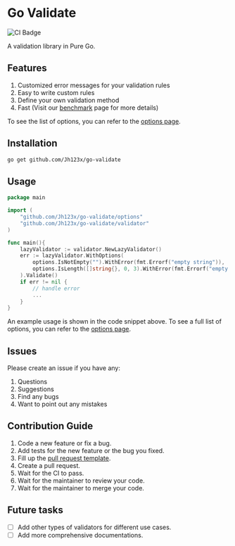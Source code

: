 # Go Validate

![CI Badge](https://github.com/Jh123x/go-validate/actions/workflows/go.yml/badge.svg "CI Badge")

A validation library in Pure Go.

## Features

1. Customized error messages for your validation rules
2. Easy to write custom rules
3. Define your own validation method
4. Fast (Visit our [benchmark](docs/benchmark.md) page for more details)

To see the list of options, you can refer to the [options page](docs/options.md).

## Installation

```sh
go get github.com/Jh123x/go-validate
```

## Usage

```go
package main

import (
    "github.com/Jh123x/go-validate/options"
    "github.com/Jh123x/go-validate/validator"
)

func main(){
    lazyValidator := validator.NewLazyValidator()
	err := lazyValidator.WithOptions(
		options.IsNotEmpty("").WithError(fmt.Errorf("empty string")),             // Fails and returns error.
		options.IsLength([]string{}, 0, 3).WithError(fmt.Errorf("empty string")), // Will not be evaluated.
	).Validate()
    if err != nil {
        // handle error
        ...
    }
}
```

An example usage is shown in the code snippet above. To see a full list of options, you can refer to the [options page](docs/options.md).

## Issues

Please create an issue if you have any:

1. Questions
2. Suggestions
3. Find any bugs
4. Want to point out any mistakes

## Contribution Guide

1. Code a new feature or fix a bug.
2. Add tests for the new feature or the bug you fixed.
3. Fill up the [pull request template](.github/pull_request_template.md).
4. Create a pull request.
5. Wait for the CI to pass.
6. Wait for the maintainer to review your code.
7. Wait for the maintainer to merge your code.

## Future tasks

- [ ] Add other types of validators for different use cases.
- [ ] Add more comprehensive documentations.
